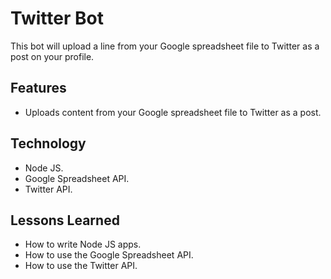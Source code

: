 # Twitter Bot
This bot will upload a line from your Google spreadsheet file to Twitter as a post on your profile.

## Features
* Uploads content from your Google spreadsheet file to Twitter as a post.

## Technology
* Node JS.
* Google Spreadsheet API.
* Twitter API.

## Lessons Learned
* How to write Node JS apps.
* How to use the Google Spreadsheet API.
* How to use the Twitter API.
